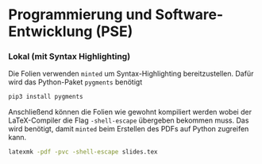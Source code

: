 # Programmierung und Software-Entwicklung (PSE)

### Lokal (mit Syntax Highlighting)

Die Folien verwenden `minted` um Syntax-Highlighting bereitzustellen.
Dafür wird das Python-Paket `pygments` benötigt

```bash
pip3 install pygments
```

Anschließend können die Folien wie gewohnt kompiliert werden wobei der LaTeX-Compiler die Flag `-shell-escape` übergeben bekommen muss.
Das wird benötigt, damit `minted` beim Erstellen des PDFs auf Python zugreifen kann.

```bash
latexmk -pdf -pvc -shell-escape slides.tex
```
